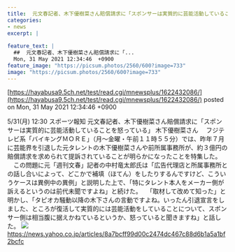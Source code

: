 ```yaml
---
title:  元文春記者、木下優樹菜さん賠償請求に「スポンサーは実質的に芸能活動していることを怒っている」  
categories:
- news
excerpt: |
  
feature_text: |
  ##  元文春記者、木下優樹菜さん賠償請求に「...
  Mon, 31 May 2021 12:34:46  +0900
feature_image: "https://picsum.photos/2560/600?image=733"
image: "https://picsum.photos/2560/600?image=733"
---
```


[https://hayabusa9.5ch.net/test/read.cgi/mnewsplus/1622432086/](https://hayabusa9.5ch.net/test/read.cgi/mnewsplus/1622432086/)
posted on Mon, 31 May 2021 12:34:46  +0900

<!--more-->

5/31(月) 12:30 スポーツ報知 元文春記者、木下優樹菜さん賠償請求に「スポンサーは実質的に芸能活動していることを怒っている」 木下優樹菜さん 　フジテレビ系「バイキングＭＯＲＥ」（月〜金曜・午前１１時５５分）では、昨年７月に芸能界を引退した元タレントの木下優樹菜さんや前所属事務所が、約３億円の賠償請求を求められて提訴されていることが明らかになったことを特集した。 　この問題に元「週刊文春」記者の中村竜太郎氏は「広告代理店と所属事務所との話し合いによって、どこかで補填（ほてん）をしたりするんですけど、こういうケースは異例中の異例」と説明した上で、「特にタレント本人をメーカー側が訴えるというのは前代未聞ですよね」と続けた。 　「取材して改めて知った」と明かし、「タピオカ騒動以降の木下さんの言動ですよね。いったん引退宣言をしました、ところが復活して実質的には芸能活動をしていることについて、スポンサー側は相当腹に据えかねているというか、怒っていると聞きますね」と話した。 ![](https://amd-pctr.c.yimg.jp/r/iwiz-amd/20210531-05311069-sph-000-1-view.jpg) https://news.yahoo.co.jp/articles/8a7bcff99d00c2474dc467c88d6b1a5a1bf2bcfc
